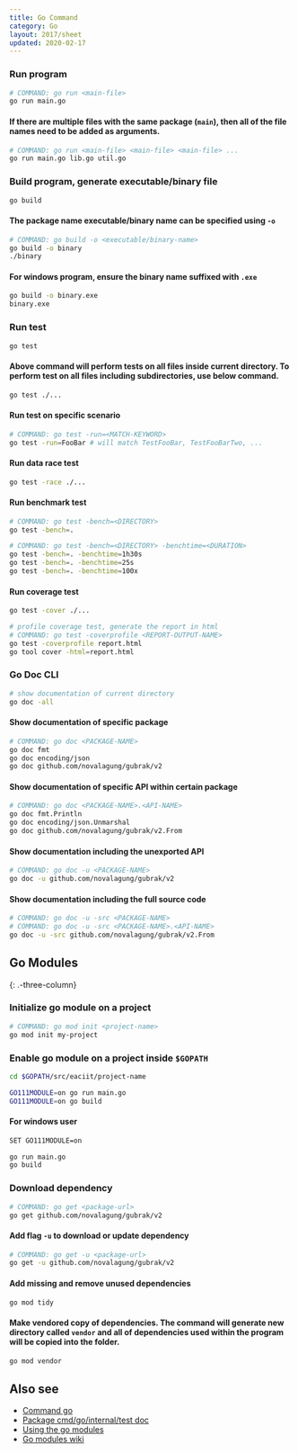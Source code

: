 ```yaml
---
title: Go Command
category: Go
layout: 2017/sheet
updated: 2020-02-17
---
```


### Run program

```bash
# COMMAND: go run <main-file>
go run main.go
```

#### If there are multiple files with the same package (`main`), then all of the file names need to be added as arguments.

```bash
# COMMAND: go run <main-file> <main-file> <main-file> ...
go run main.go lib.go util.go
```

### Build program, generate executable/binary file

```bash
go build
```

#### The package name executable/binary name can be specified using `-o`

```bash
# COMMAND: go build -o <executable/binary-name>
go build -o binary
./binary
```

#### For windows program, ensure the binary name suffixed with `.exe`

```bash
go build -o binary.exe
binary.exe
```

### Run test

```bash
go test
```

#### Above command will perform tests on all files inside current directory. To perform test on all files including subdirectories, use below command.

```bash
go test ./...
```

#### Run test on specific scenario

```bash
# COMMAND: go test -run=<MATCH-KEYWORD>
go test -run=FooBar # will match TestFooBar, TestFooBarTwo, ...
```

#### Run data race test

```bash
go test -race ./...
```

#### Run benchmark test

```bash
# COMMAND: go test -bench=<DIRECTORY>
go test -bench=.

# COMMAND: go test -bench=<DIRECTORY> -benchtime=<DURATION>
go test -bench=. -benchtime=1h30s
go test -bench=. -benchtime=25s
go test -bench=. -benchtime=100x
```

#### Run coverage test

```bash
go test -cover ./...

# profile coverage test, generate the report in html
# COMMAND: go test -coverprofile <REPORT-OUTPUT-NAME>
go test -coverprofile report.html 
go tool cover -html=report.html
```

### Go Doc CLI

```bash
# show documentation of current directory
go doc -all
```

#### Show documentation of specific package

```bash
# COMMAND: go doc <PACKAGE-NAME>
go doc fmt
go doc encoding/json
go doc github.com/novalagung/gubrak/v2
```

#### Show documentation of specific API within certain package

```bash
# COMMAND: go doc <PACKAGE-NAME>.<API-NAME>
go doc fmt.Println
go doc encoding/json.Unmarshal
go doc github.com/novalagung/gubrak/v2.From
```

#### Show documentation including the unexported API

```bash
# COMMAND: go doc -u <PACKAGE-NAME>
go doc -u github.com/novalagung/gubrak/v2
```

#### Show documentation including the full source code

```bash
# COMMAND: go doc -u -src <PACKAGE-NAME>
# COMMAND: go doc -u -src <PACKAGE-NAME>.<API-NAME>
go doc -u -src github.com/novalagung/gubrak/v2.From
```

## Go Modules
{: .-three-column}

### Initialize go module on a project

```bash
# COMMAND: go mod init <project-name>
go mod init my-project
```

### Enable go module on a project inside `$GOPATH`

```bash
cd $GOPATH/src/eaciit/project-name

GO111MODULE=on go run main.go
GO111MODULE=on go build
```

#### For windows user

```bash
SET GO111MODULE=on

go run main.go
go build
```

### Download dependency

```bash
# COMMAND: go get <package-url>
go get github.com/novalagung/gubrak/v2
```

#### Add flag `-u` to download or update dependency

```bash
# COMMAND: go get -u <package-url>
go get -u github.com/novalagung/gubrak/v2
```

#### Add missing and remove unused dependencies

```bash
go mod tidy
```

#### Make vendored copy of dependencies. The command will generate new directory called `vendor` and all of dependencies used within the program will be copied into the folder.

```bash
go mod vendor
```

Also see
--------

- [Command go]([https://golang.org/cmd/go](https://golang.org/cmd/go))
- [Package cmd/go/internal/test doc]([https://golang.org/pkg/cmd/go/internal/test/](https://golang.org/pkg/cmd/go/internal/test/))
- [Using the go modules]([https://blog.golang.org/using-go-modules](https://blog.golang.org/using-go-modules))
- [Go modules wiki]([https://github.com/golang/go/wiki/Modules](https://github.com/golang/go/wiki/Modules))
